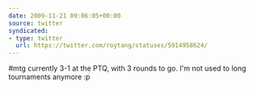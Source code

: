 ```yaml
---
date: 2009-11-21 09:06:05+00:00
source: twitter
syndicated:
- type: twitter
  url: https://twitter.com/roytang/statuses/5914958624/
---
```


#mtg currently 3-1 at the PTQ, with 3 rounds to go. I'm not used to long tournaments anymore :p